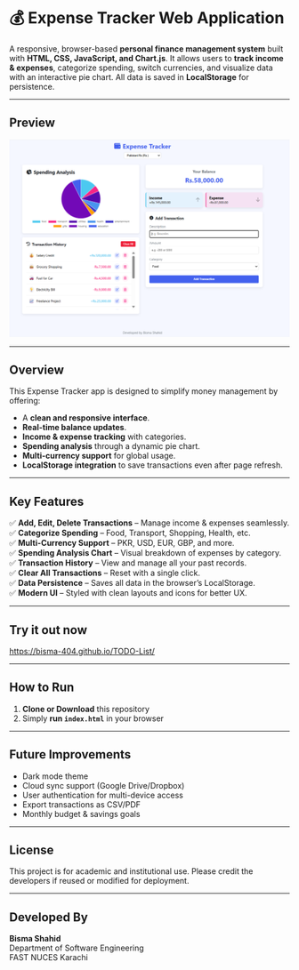 # 💰 Expense Tracker Web Application  

A responsive, browser-based **personal finance management system** built with **HTML, CSS, JavaScript, and Chart.js**. It allows users to **track income & expenses**, categorize spending, switch currencies, and visualize data with an interactive pie chart. All data is saved in **LocalStorage** for persistence.  

---
## Preview
![Expense Tracker Preview](image/website.png)

---

## Overview  

This Expense Tracker app is designed to simplify money management by offering:  

- A **clean and responsive interface**.  
- **Real-time balance updates**.  
- **Income & expense tracking** with categories.  
- **Spending analysis** through a dynamic pie chart.  
- **Multi-currency support** for global usage.  
- **LocalStorage integration** to save transactions even after page refresh.  

---

## Key Features  

✅ **Add, Edit, Delete Transactions** – Manage income & expenses seamlessly.  
✅ **Categorize Spending** – Food, Transport, Shopping, Health, etc.  
✅ **Multi-Currency Support** – PKR, USD, EUR, GBP, and more.  
✅ **Spending Analysis Chart** – Visual breakdown of expenses by category.  
✅ **Transaction History** – View and manage all your past records.  
✅ **Clear All Transactions** – Reset with a single click.  
✅ **Data Persistence** – Saves all data in the browser’s LocalStorage.  
✅ **Modern UI** – Styled with clean layouts and icons for better UX.  

---

##  Try it out now
https://bisma-404.github.io/TODO-List/

---

## How to Run  

1. **Clone or Download** this repository  
2. Simply **run `index.html`** in your browser  

---

## Future Improvements  

- Dark mode theme  
- Cloud sync support (Google Drive/Dropbox)  
- User authentication for multi-device access  
- Export transactions as CSV/PDF  
- Monthly budget & savings goals  

---

## License  

This project is for academic and institutional use. Please credit the developers if reused or modified for deployment.  

---

## Developed By  

**Bisma Shahid**  
Department of Software Engineering  
FAST NUCES Karachi  
   
